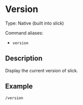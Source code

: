 # Version

Type: Native (built into slick)

Command aliases:
- `version`

## Description
Display the current version of slick.

## Example

`/version`
